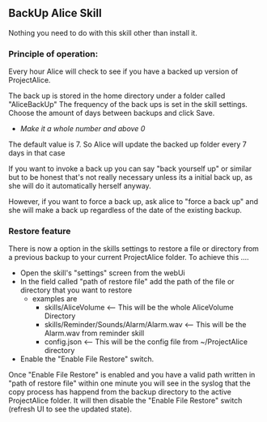 ## BackUp Alice Skill

Nothing you need to do with this skill other than install it.

### Principle of operation:

Every hour Alice will check to see if you have a backed up version of ProjectAlice.

The back up is stored in the home directory under a folder called "AliceBackUp"
The frequency of the back ups is set in the skill settings. 
Choose the amount of days between backups and click Save. 

- <i>Make it a whole number and above 0</i>
 
The default value is 7. So Alice will update the backed up folder every 7 days in that case

If you want to invoke a back up you can say "back yourself up" or similar but to be honest 
that's not really necessary unless its a initial back up, as she will do it automatically herself anyway.

However, if you want to force a back up, ask alice to "force a back up" and she will make a back up regardless
of the date of the existing backup.

### Restore feature

There is now a option in the skills settings to restore a file or directory from a previous backup to your 
current ProjectAlice folder. To achieve this ....

- Open the skill's "settings" screen from the webUi
- In the field called "path of restore file" add the path of the file or directory that you want to restore
  - examples are
    - skills/AliceVolume <-- This will be the whole AliceVolume Directory
    - skills/Reminder/Sounds/Alarm/Alarm.wav <-- This will be the Alarm.wav from reminder skill
    - config.json <-- This will be the config file from ~/ProjectAlice directory
- Enable the "Enable File Restore" switch.

Once "Enable File Restore" is enabled and you have a valid path written in "path of restore file" 
within one minute you will see in the syslog that the copy process has happend from the backup directory 
to the active ProjectAlice folder. It will then disable the "Enable File Restore" switch 
(refresh UI to see the updated state). 
